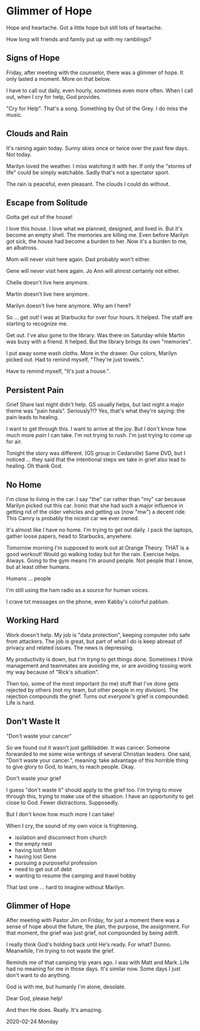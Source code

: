 # Glimmer of Hope

Hope and heartache. Got a little hope but still lots of heartache.

How long will friends and family put up with my ramblings?

## Signs of Hope

Friday, after meeting with the counselor,
there was a glimmer of hope. It only lasted a moment.
More on that below.

I have to call out daily, even hourly, sometimes even more often.
When I call out, when I cry for help, God provides.

"Cry for Help". That's a song. Something by Out of the Grey.
I do miss the music.

## Clouds and Rain

It's raining again today.
Sunny skies once or twice over the past few days.
Not today.

Marilyn loved the weather.
I miss watching it with her.
If only the "storms of life" could be simply watchable.
Sadly that's not a spectator sport.

The rain is peaceful, even pleasant. The clouds I could do without.

## Escape from Solitude

Gotta get out of the house!

I love this house.
I love what we planned, designed, and lived in.
But it's become an empty shell. The memories are killing me.
Even before Marilyn got sick, the house had become a burden to her.
Now it's a burden to me, an albatross.

Mom will never visit here again. Dad probably won't either.

Gene will never visit here again. Jo Ann will almost certainly
not either.

Chelle doesn't live here anymore.

Martin doesn't live here anymore.

Marilyn doesn't live here anymore. Why am I here?

So ... get out!
I was at Starbucks for over four hours. It helped.
The staff are starting to recognize me.

Get out.
I've also gone to the library. Was there on Saturday
while Martin was busy with a friend. It helped.
But the library brings its own "memories".

I put away some wash cloths. More in the drawer. Our colors,
Marilyn picked out. Had to remind myself, "They're just towels.".

Have to remind myself, "It's just a house.".

## Persistent Pain

Grief Share last night didn't help.
GS usually helps, but last night a major theme was "pain heals".
Seriously?!? Yes, that's what they're saying: the pain leads to healing.

I want to get through this. I want to arrive at the joy.
But I don't know how much more *pain* I can take.
I'm not trying to rush. I'm just trying to come up for air.

Tonight the story was different. (GS group in Cedarville)
Same DVD, but I noticed ... they said that the intentional steps
we take in grief also lead to healing. Oh thank God.

## No Home

I'm close to living in the car.
I say "the" car rather than "my" car because Marilyn
picked out this car. Ironic that she had such a major influence
in getting rid of the older vehicles and getting us (now "mw")
a decent ride. This Camry is probably the nicest car we ever owned.

It's almost like I have no home.
I'm trying to get out daily.
I pack the laptops, gather loose papers, head to Starbucks, anywhere.

Tomorrow morning I'm supposed to work out at Orange Theory.
THAT is a good workout! Would go walking today but for the rain.
Exercise helps. Always. Going to the gym means I'm around people.
Not people that I know, but at least other humans.

Humans ... people

I'm still using the ham radio as a source for human voices.

I crave txt messages on the phone, even Kabby's colorful pablum.

## Working Hard

Work doesn't help.
My job is "data protection", keeping computer info safe from attackers.
The job is great, but part of what I do is keep abreast of privacy
and related issues. The news is depressing.

My productivity is down, but I'm *tryng* to get things done.
Sometimes I think management and teammates are avoiding me,
or are avoiding tossing work my way because of "Rick's situation".

Then too, some of the most important (to me) stuff that I've done
gets rejected by others (not my team, but other people in my division).
The rejection compounds the grief. Turns out *everyone's* grief
is compounded. Life is hard.

## Don't Waste It

"Don't waste your cancer"

So we found out it wasn't just gallbladder. It was cancer.
Someone forwarded to me some wise writings of several Christian leaders.
One said, "Don't waste your cancer.", meaning: take advantage of this
horrible thing to give glory to God, to learn, to reach people. Okay.

Don't waste your grief

I guess "don't waste it" should apply to the grief too.
I'm trying to move through this, trying to make use of the situation.
I have an opportunity to get close to God. Fewer distractions.
Supposedly.

But I don't know how much more I can take!

When I cry, the sound of my own voice is frightening.

* isolation and disconnect from church
* the empty nest
* having lost Mom
* having lost Gene
* pursuing a purposeful profession
* need to get out of debt
* wanting to resume the camping and travel hobby

That last one ... hard to imagine without Marilyn.

## Glimmer of Hope

After meeting with Pastor Jim on Friday,
for just a moment there was a sense of hope about the future,
the plan, the purpose, the assignment. For that moment,
the grief was just grief, not compounded by being adrift.

I really think God's holding back until He's ready. For what?
Dunno. Meanwhile, I'm trying to not waste the grief.

Reminds me of that camping trip years ago. I was with Matt
and Mark. Life had no meaning for me in those days. It's similar now.
Some days I just don't want to do anything.

God is with me, but humanly I'm alone, desolate.

Dear God, please help!

And then He does. Really. It's amazing.

2020-02-24 Monday


